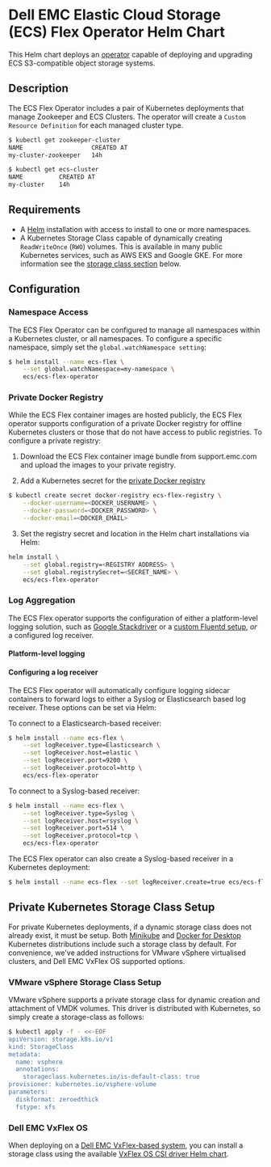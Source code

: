 # Dell EMC Elastic Cloud Storage (ECS) Flex Operator Helm Chart

This Helm chart deploys an [operator](https://coreos.com/operators/) capable of deploying and upgrading ECS S3-compatible object storage systems.

## Description

The ECS Flex Operator includes a pair of Kubernetes deployments that manage Zookeeper and ECS Clusters. The operator will create a `Custom Resource Definition` for each managed cluster type.

```bash
$ kubectl get zookeeper-cluster
NAME                   CREATED AT
my-cluster-zookeeper   14h

$ kubectl get ecs-cluster
NAME          CREATED AT
my-cluster    14h
```

## Requirements

* A [Helm](https://helm.sh) installation with access to install to one or more namespaces.
* A Kubernetes Storage Class capable of dynamically creating `ReadWriteOnce` (`RWO`) volumes. This is available in many public Kubernetes services, such as AWS EKS and Google GKE. For more information see the [storage class section](#sc-setup) below.

## Configuration

### Namespace Access

The ECS Flex Operator can be configured to manage all namespaces within a Kubernetes cluster, or all namespaces. To configure a specific namespace, simply set the `global.watchNamespace setting`:

```bash
$ helm install --name ecs-flex \
    --set global.watchNamespace=my-namespace \
    ecs/ecs-flex-operator
```

### Private Docker Registry

While the ECS Flex container images are hosted publicly, the ECS Flex operator supports configuration of a private Docker registry for offline Kubernetes clusters or those that do not have access to public registries. To configure a private registry:

1. Download the ECS Flex container image bundle from support.emc.com and upload the images to your private registry.

2. Add a Kubernetes secret for the [private Docker registry](https://kubernetes.io/docs/concepts/containers/images/#specifying-imagepullsecrets-on-a-pod)

```bash
$ kubectl create secret docker-registry ecs-flex-registry \
    --docker-username=<DOCKER_USERNAME> \
    --docker-password=<DOCKER_PASSWORD> \
    --docker-email=<DOCKER_EMAIL>
```

3. Set the registry secret and location in the Helm chart installations  via Helm:

```bash
helm install \
    --set global.registry=<REGISTRY ADDRESS> \
    --set global.registrySecret=<SECRET_NAME> \
    ecs/ecs-flex-operator
```

### Log Aggregation

The ECS Flex operator supports the configuration of either a platform-level logging solution, such as [Google Stackdriver](https://cloud.google.com/stackdriver/) or a [custom Fluentd setup](https://docs.fluentd.org/v0.12/articles/kubernetes-fluentd), _or_ a configured log receiver.

#### Platform-level logging

#### Configuring a log receiver

The ECS Flex operator will automatically configure logging sidecar containers to forward logs to either a Syslog or Elasticsearch based log receiver. These options can be set via Helm:

To connect to a Elasticsearch-based receiver:

```bash
$ helm install --name ecs-flex \
    --set logReceiver.type=Elasticsearch \
    --set logReceiver.host=elastic \
    --set logReceiver.port=9200 \
    --set logReceiver.protocol=http \
    ecs/ecs-flex-operator
```

To connect to a Syslog-based receiver:

```bash
$ helm install --name ecs-flex \
    --set logReceiver.type=Syslog \
    --set logReceiver.host=rsyslog \
    --set logReceiver.port=514 \
    --set logReceiver.protocol=tcp \
    ecs/ecs-flex-operator
```

The ECS Flex operator can also create a Syslog-based receiver in a Kubernetes deployment:

```bash
$ helm install --name ecs-flex --set logReceiver.create=true ecs/ecs-flex-operator
```

## <a name="sc-setup"></a>Private Kubernetes Storage Class Setup

For private Kubernetes deployments, if a dynamic storage class does not already exist, it must be setup. Both [Minikube](https://kubernetes.io/docs/setup/minikube/) and [Docker for Desktop](https://www.docker.com/products/docker-desktop) Kubernetes distributions include such a storage class by default. For convenience, we've added instructions for VMware vSphere virtualised clusters, and Dell EMC VxFlex OS supported options.

### VMware vSphere Storage Class Setup

VMware vSphere supports a private storage class for dynamic creation and attachment of VMDK volumes. This driver is distributed with Kubernetes, so simply create a storage-class as follows:

```bash
$ kubectl apply -f - <<-EOF
apiVersion: storage.k8s.io/v1
kind: StorageClass
metadata:
  name: vsphere
  annotations:
    storageclass.kubernetes.io/is-default-class: true
provisioner: kubernetes.io/vsphere-volume
parameters:
  diskformat: zeroedthick
  fstype: xfs
```

### Dell EMC VxFlex OS

When deploying on a [Dell EMC VxFlex-based system](https://www.dellemc.com/en-us/solutions/software-defined/vxflex-ready-nodes.htm), you can install a storage class using the available [VxFlex OS CSI driver Helm chart](https://github.com/VxFlex-OS/charts).
